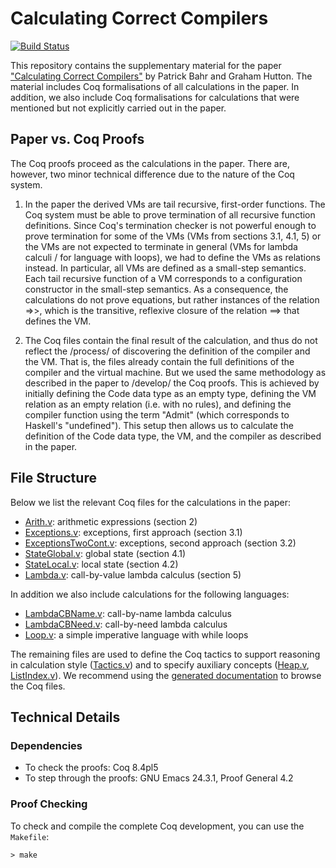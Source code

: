 Calculating Correct Compilers
=============================

[![Build Status](https://travis-ci.org/pa-ba/calc-comp.svg?branch=master)](https://travis-ci.org/pa-ba/calc-comp)

This repository contains the supplementary material for the paper
["Calculating Correct Compilers"](http://www.diku.dk/~paba/pubs/files/bahr14jfp-preprint.pdf)
by Patrick Bahr and Graham Hutton.  The material includes Coq
formalisations of all calculations in the paper. In addition, we also
include Coq formalisations for calculations that were mentioned but
not explicitly carried out in the paper.

Paper vs. Coq Proofs
--------------------

The Coq proofs proceed as the calculations in the paper. There are,
however, two minor technical difference due to the nature of the Coq
system.

  1. In the paper the derived VMs are tail recursive, first-order
     functions. The Coq system must be able to prove termination of
     all recursive function definitions. Since Coq's termination
     checker is not powerful enough to prove termination for some of
     the VMs (VMs from sections 3.1, 4.1, 5) or the VMs are not
     expected to terminate in general (VMs for lambda calculi / for
     language with loops), we had to define the VMs as relations
     instead. In particular, all VMs are defined as a small-step
     semantics. Each tail recursive function of a VM corresponds to a
     configuration constructor in the small-step semantics. As a
     consequence, the calculations do not prove equations, but rather
     instances of the relation =>>, which is the transitive, reflexive
     closure of the relation ==> that defines the VM.

  2. The Coq files contain the final result of the calculation, and
     thus do not reflect the /process/ of discovering the definition
     of the compiler and the VM. That is, the files already contain
     the full definitions of the compiler and the virtual machine. But
     we used the same methodology as described in the paper to
     /develop/ the Coq proofs. This is achieved by initially defining
     the Code data type as an empty type, defining the VM relation as
     an empty relation (i.e. with no rules), and defining the compiler
     function using the term "Admit" (which corresponds to Haskell's
     "undefined"). This setup then allows us to calculate the
     definition of the Code data type, the VM, and the compiler as
     described in the paper.

File Structure
--------------

Below we list the relevant Coq files for the calculations in the
paper:

 - [Arith.v](Arith.v): arithmetic expressions (section 2)
 - [Exceptions.v](Exceptions.v): exceptions, first approach (section 3.1)
 - [ExceptionsTwoCont.v](ExceptionsTwoCont.v): exceptions, second
   approach (section 3.2)
 - [StateGlobal.v](StateGlobal.v): global state (section 4.1)
 - [StateLocal.v](StateLocal.v): local state (section 4.2)
 - [Lambda.v](Lambda.v): call-by-value lambda calculus (section 5)

In addition we also include calculations for the following languages:

 - [LambdaCBName.v](LambdaCBName.v): call-by-name lambda calculus
 - [LambdaCBNeed.v](LambdaCBNeed.v): call-by-need lambda calculus
 - [Loop.v](Loop.v): a simple imperative language with while loops

The remaining files are used to define the Coq tactics to support
reasoning in calculation style ([Tactics.v](Tactics.v)) and to specify
auxiliary concepts ([Heap.v](Heap.v), [ListIndex.v](ListIndex.v)). We
recommend using the
[generated documentation](http://pa-ba.github.io/calc-comp/doc/toc.html)
to browse the Coq files.

Technical Details
-----------------

### Dependencies

- To check the proofs: Coq 8.4pl5
- To step through the proofs: GNU Emacs 24.3.1, Proof General 4.2

### Proof Checking

To check and compile the complete Coq development, you can use the
`Makefile`:

```shell
> make
```
